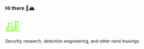 ### Hi there 👋🏔️

<a href="https://br0k3nlab.com/" target="_blank"> <img src="bl_logo1.png" class="center" alt="Logo" style="max-width:50px" width="250"></a>

Security research, detection engineering, and other nerd musings


<!--
**brokensound77/brokensound77** is a ✨ _special_ ✨ repository because its `README.md` (this file) appears on your GitHub profile.

Here are some ideas to get you started:

- 🔭 I’m currently working on ...
- 🌱 I’m currently learning ...
- 👯 I’m looking to collaborate on ...
- 🤔 I’m looking for help with ...
- 💬 Ask me about ...
- 📫 How to reach me: ...
- 😄 Pronouns: ...
- ⚡ Fun fact: ...
-->


